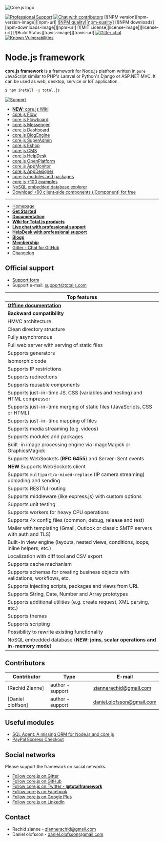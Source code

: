 ![Core.js logo](https://www.corejs.com/img/logo-corejs.png)

[![Professional Support](#)](https://www.totaljs.com/support/) [![Chat with contributors](#)](https://messenger.totaljs.com) [![NPM version][npm-version-image]][npm-url] [![NPM quality][npm-quality]](http://packagequality.com/#?package=core.js) [![NPM downloads][npm-downloads-image]][npm-url] [![MIT License][license-image]][license-url] [![Build Status][travis-image]][travis-url] [![Gitter chat](https://badges.gitter.im/totaljs/framework.png)](https://messenger.totaljs.com) [![Known Vulnerabilities](https://snyk.io/test/npm/total.js/badge.svg)](https://snyk.io/test/npm/core.js)

Node.js framework
=====================

__core.js framework__ is a framework for Node.js platfrom written in `pure` JavaScript similar to PHP's Laravel or Python's Django or ASP.NET MVC. It can be used as web, desktop, service or IoT application.

```bash
$ npm install -g total.js
```

[![Support](#)](https://www.zianneson.com/support/)

- [__NEW__: core.js Wiki](#/)
- [core.js Flow](#)
- [core.js Flowboard](#)
- [core.js Messenger](#)
- [core.js Dashboard](#)
- [core.js BlogEngine](#)
- [core.js SuperAdmin](#)
- [core.js Eshop](#)
- [core.js CMS](#)
- [core.js HelpDesk](#)
- [core.js OpenPlatform](#)
- [core.js AppMonitor](#)
- [core.js AppDesigner](#)
- [core.js modules and packages](#)
- [core.js +100 examples](#)
- [NoSQL embedded database explorer](#)
- [Download +90 client-side components (jComponent) for free](#)

---

- [Homepage](http://www.zianneson.com/corejs)
- [__Get Started__](http://www.zianneson.com/corejs/get-started/)
- [__Documentation__](http://www.zianneson.com/corejs/docs)
- [__Wiki for Total.js products__](http://www.zianneson.com/corejs/wiki)
- [__Live chat with professional support__](https://messenger.totaljs.com)
- [__HelpDesk with professional support__](https://helpdesk.totaljs.com)
- [__Blogs__](https://blog.totaljs.com)
- [__Membership__](https://my.totaljs.com)
- [Gitter - Chat for GitHub](https://gitter.im/totaljs/framework)
- [Changelog](https://github.com/totaljs/framework/blob/master/changes.txt)

## Official support

- [Support form](http://www.totaljs.com/support/)
- Support e-mail: <support@totaljs.com>

| Top features |
|------|
| [__Offline documentation__](http://docs.totaljs.com) |
| __Backward compatibility__ |
| HMVC architecture |
| Clean directory structure |
| Fully asynchronous |
| Full web server with serving of static files |
| Supports generators |
| Isomorphic code |
| Supports IP restrictions |
| Supports redirections |
| Supports reusable components |
| Supports just-in-time JS, CSS (variables and nesting) and HTML compressor |
| Supports just-in-time merging of static files (JavaScripts, CSS or HTML) |
| Supports just-in-time mapping of files |
| Supports media streaming (e.g. videos) |
| Supports modules and packages |
| Built-in image processing engine via ImageMagick or GraphicsMagick |
| Supports WebSockets (__RFC 6455__) and Server-Sent events |
| __NEW__ Supports WebSockets client |
| Supports `multipart/x-mixed-replace` (IP camera streaming) uploading and sending |
| Supports RESTful routing |
| Supports middleware (like express.js) with custom options |
| Supports unit testing |
| Supports workers for heavy CPU operations |
| Supports 4x config files (common, debug, release and test) |
| Mailer with templating (Gmail, Outlook or classic SMTP servers with auth and TLS) |
| Built-in view engine (layouts, nested views, conditions, loops, inline helpers, etc.) |
| Localization with diff tool and CSV export |
| Supports cache mechanism |
| Supports schemas for creating business objects with validations, workflows, etc. |
| Supports injecting scripts, packages and views from URL |
| Supports String, Date, Number and Array prototypes |
| Supports additional utilities (e.g. create request, XML parsing, etc.) |
| Supports themes |
| Supports scripting |
| Possibility to rewrite existing functionality |
| NoSQL embedded database (__NEW: joins, scalar operations and in-memory mode__) |

## Contributors

| Contributor | Type | E-mail |
|-------------|------|--------|
| [Rachid Zianne] | author + support | <ziannerachid@gmail.com> |
| [Daniel oloffson]  | author + support | <daniel.olofsson@gmail.com> |
## Useful modules

- [SQL Agent: A missing ORM for Node.js and core.js](#)
- [PayPal Express Checkout](#)

## Social networks

Please support the framework on social networks.

- [Follow core.js on Gitter](#)
- [Follow core.js on GitHub](#)
- [Follow core.js on Twitter - __@totalframework__](#)
- [Follow core.js on Facebook](#)
- [Follow core.js on Google Plus](#)
- [Follow core.js on LinkedIn](#)

## Contact

- Rachid zianne - <ziannerachid@gmail.com>
- Daniel olofsson - <daniel.olofsson@gmail.com>
